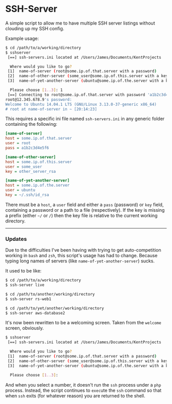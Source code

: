 # SSH-Server

A simple script to allow me to have multiple SSH server listings without clouding up my SSH config.

Example usage:

```sh
$ cd /path/to/a/working/directory
$ sshserver
 [==] ssh-servers.ini located at /Users/James/Documents/KentProjects

  Where would you like to go?
 [1]  name-of-server (root@some.ip.of.that.server with a password)
 [2]  name-of-other-server (some_user@some.ip.of.this.server with a key)
 [3]  name-of-yet-another-server (ubuntu@some.ip.of.the.server with a key)

  Please choose [1..3]: 1
 [==] Connecting to root@some.ip.of.that.server with password 'a1b2c3d4e5f6'
root@12.345.678.9's password:
Welcome to Ubuntu 14.04.1 LTS (GNU/Linux 3.13.0-37-generic x86_64)
# root at name-of-server in ~ [20:14:23]
```

This requires a specific ini file named `ssh-servers.ini` in any generic folder containing the following:

```ini
[name-of-server]
host = some.ip.of.that.server
user = root
pass = a1b2c3d4e5f6

[name-of-other-server]
host = some.ip.of.this.server
user = some_user
key = other_server_rsa

[name-of-yet-another-server]
host = some.ip.of.the.server
user = ubuntu
key = ~/.ssh/id_rsa
```

There must be a `host`, a `user` field and either a `pass` (password) or `key` field, containing a password or a path to
a file (respectively). If the key is missing a prefix (either `~/` or `/`) then the key file is relative to the current
working directory.

----

### Updates

Due to the difficulties I've been having with trying to get auto-competition working in `bash` and `zsh`, this script's
usage has had to change. Because typing long names of servers (like `name-of-yet-another-server`) sucks.

It used to be like:

```sh
$ cd /path/to/a/working/directory
$ ssh-server live
```

```sh
$ cd /path/to/another/working/directory
$ ssh-server rs-web1
```

```sh
$ cd /path/to/yet/another/working/directory
$ ssh-server aws-database2
```

It's now been rewritten to be a welcoming screen. Taken from the `welcome` screen, obviously.

```sh
$ sshserver
 [==] ssh-servers.ini located at /Users/James/Documents/KentProjects

  Where would you like to go?
 [1]  name-of-server (root@some.ip.of.that.server with a password)
 [2]  name-of-other-server (some_user@some.ip.of.this.server with a key)
 [3]  name-of-yet-another-server (ubuntu@some.ip.of.the.server with a key)

  Please choose [1..3]:
```

And when you select a number, it doesn't run the `ssh` process under a `php` process. Instead, the script continues to
`exec`ute the `ssh` command so that when `ssh` exits (for whatever reason) you are returned to the shell.
